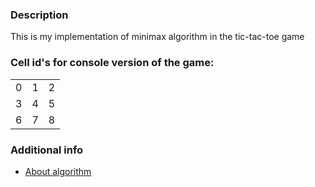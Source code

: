 ### Description
This is my implementation of minimax algorithm in the tic-tac-toe game

### Cell id's for console version of the game:
|   |   |   |
|---|---|---|
| 0 | 1 | 2 |
| 3 | 4 | 5 |
| 6 | 7 | 8 |

### Additional info
- [About algorithm](https://www.geeksforgeeks.org/minimax-algorithm-in-game-theory-set-1-introduction/)